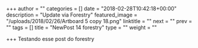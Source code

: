 +++
author = ""
categories = []
date = "2018-02-28T10:42:18+00:00"
description = "Update via Forestry"
featured_image = "/uploads/2018/02/26/Artboard 5 copy 18.png"
linktitle = ""
next = ""
prev = ""
tags = []
title = "NewPost 14 forestry"
type = ""
weight = ""

+++
Testando esse post do forestry